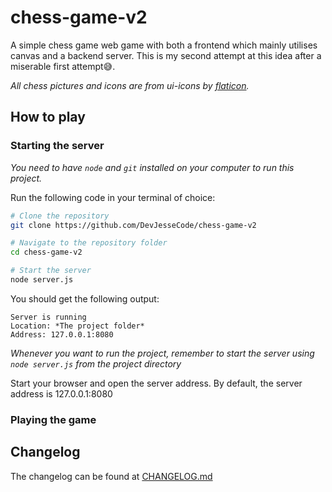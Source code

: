 chess-game-v2
=======

A simple chess game web game with both a frontend which mainly utilises canvas and a backend server.
This is my second attempt at this idea after a miserable first attempt😅.

*All chess pictures and icons are from ui-icons by [flaticon](https://flaticon.com).*

## How to play

### Starting the server
*You need to have `node` and `git` installed on your computer to run this project.*

Run the following code in your terminal of choice:
```sh
# Clone the repository
git clone https://github.com/DevJesseCode/chess-game-v2

# Navigate to the repository folder
cd chess-game-v2

# Start the server
node server.js
```

You should get the following output:
```text
Server is running
Location: *The project folder*
Address: 127.0.0.1:8080
```
*Whenever you want to run the project, remember to start the server using `node server.js` from the project directory*

Start your browser and open the server address. By default, the server address is 127.0.0.1:8080

### Playing the game

## Changelog
The changelog can be found at [CHANGELOG.md](./changelog.md)
